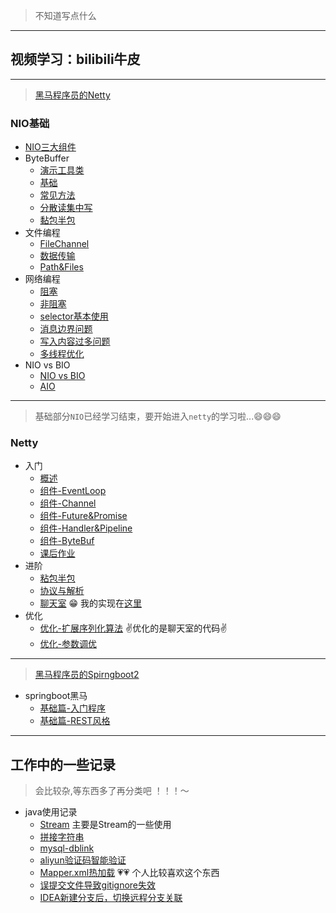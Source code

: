 
> 不知道写点什么

----

## 视频学习：bilibili牛皮

----

> [黑马程序员的Netty](https://www.bilibili.com/video/BV1py4y1E7oA) 

### NIO基础
- [NIO三大组件](/md/nio-hm/01.NIO三大组件.md)
- ByteBuffer
    - [演示工具类](/md/nio-hm/ByteBuffer/01.ByteBuffer演示工具类.md)
    - [基础](/md/nio-hm/ByteBuffer/02.ByteBuffer基础.md)
    - [常见方法](/md/nio-hm/ByteBuffer/03.ByteBuffer常见方法.md)
    - [分散读集中写](/md/nio-hm/ByteBuffer/04.ByteBuffer分散读集中写.md)
    - [黏包半包](/md/nio-hm/ByteBuffer/05.ByteBuffer黏包半包.md)
- 文件编程
    - [FileChannel](/md/nio-hm/文件编程/01.文件编程-FileChannel.md)
    - [数据传输](/md/nio-hm/文件编程/02.文件编程-数据传输.md)
    - [Path&Files](/md/nio-hm/文件编程/03.文件编程-Path&Files.md)
- 网络编程
    - [阻塞](/md/nio-hm/网络编程/01.网络编程-阻塞.md)
    - [非阻塞](/md/nio-hm/网络编程/02.网络编程-非阻塞.md)
    - [selector基本使用](/md/nio-hm/网络编程/03.网络编程-selector基本使用.md)
    - [消息边界问题](/md/nio-hm/网络编程/04.网络编程-消息边界.md)
    - [写入内容过多问题](/md/nio-hm/网络编程/04.网络编程-写入内容过多.md)
    - [多线程优化](/md/nio-hm/网络编程/06.网络编程-多线程优化.md)
- NIO vs BIO
    - [NIO vs BIO](/md/nio-hm/NIOvsBIO/01.NIOvsBIO.md)
    - [AIO](/md/nio-hm/NIOvsBIO/02.AIO.md)

----

> 基础部分`NIO`已经学习结束，要开始进入`netty`的学习啦...😄😄😄

### Netty
- 入门
    - [概述](/md/netty-hm/入门/01-概述.md)
    - [组件-EventLoop](/md/netty-hm/入门/02-组件-EventLoop.md)
    - [组件-Channel](/md/netty-hm/入门/03-组件-Channel.md)
    - [组件-Future&Promise](/md/netty-hm/入门/04-组件-Future&Promise.md)
    - [组件-Handler&Pipeline](/md/netty-hm/入门/05-组件-Handler&Pipeline.md)
    - [组件-ByteBuf](/md/netty-hm/入门/06-组件-ByteBuf.md)
    - [课后作业](/md/netty-hm/入门/07-课后作业.md)
- 进阶
    - [粘包半包](/md/netty-hm/进阶/01-粘包半包.md)
    - [协议与解析](/md/netty-hm/进阶/02-协议与解析.md)
    - [聊天室](/md/netty-hm/进阶/03-聊天室.md) 😁 我的实现在[这里](https://gitee.com/tzc_xyh/hm-netty-chat)
- 优化 
    - [优化-扩展序列化算法](/md/netty-hm/优化/01-扩展序列化算法.md) ✌️优化的是聊天室的代码✌️
    - [优化-参数调优](/md/netty-hm/优化/02-参数调优.md)


----

> [黑马程序员的Spirngboot2](https://www.bilibili.com/video/BV15b4y1a7yG)

- springboot黑马
  - [基础篇-入门程序](/md/springboot-hm/01.搭建SpringBoot项目.md)
  - [基础篇-REST风格](/md/springboot-hm/02.REST风格.md)

----

## 工作中的一些记录

> 会比较杂,等东西多了再分类吧 ！！！～

- java使用记录
    - [Stream](/md/work/01.java8的stream.md) 主要是Stream的一些使用
    - [拼接字符串](md/work/02.拼接字符串.md)
    - [mysql-dblink](md/work/03.mysql-dblink.md)
    - [aliyun验证码智能验证](md/work/04.aliyun验证码智能验证.md)
    - [Mapper.xml热加载](md/work/05.Mapper.xml热加载.md) 💗💗 个人比较喜欢这个东西
    - [误提交文件导致gitignore失效](md/work/06.误提交文件导致gitignore失效.md)
    - [IDEA新建分支后，切换远程分支关联](md/work/07.IDEA新建分支后，切换远程分支关联.md)
   